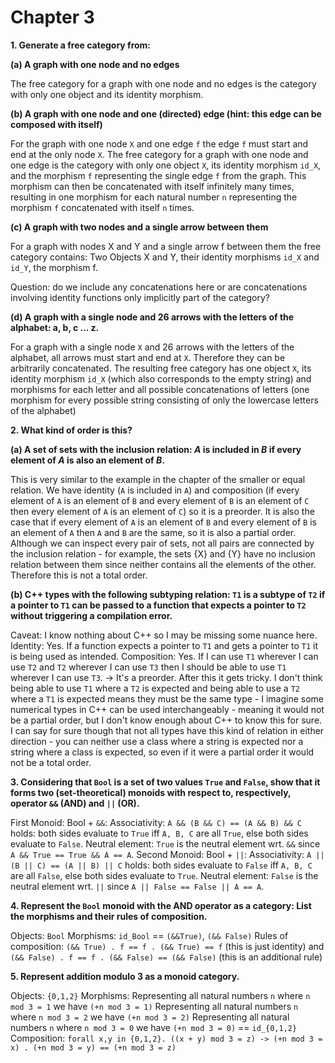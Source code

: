# Chapter 3
**1. Generate a free category from:**

**(a) A graph with one node and no edges**

The free category for a graph with one node and no edges is the category with only one object and its identity morphism.

**(b) A graph with one node and one (directed) edge (hint: this edge can be composed with itself)**

For the graph with one node `X` and one edge `f` the edge `f` must start and end at the only node `X`. The free category for a graph with one node and one edge is the category with only one object `X`, its identity morphism `id_X`, and the morphism `f` representing the single edge `f` from the graph. This morphism can then be concatenated with itself infinitely many times, resulting in one morphism for each natural number `n` representing the morphism `f` concatenated with itself `n` times.

**(c) A graph with two nodes and a single arrow between them**

For a graph with nodes X and Y and a single arrow f between them the free category contains: Two Objects X and Y, their identity morphisms `id_X` and `id_Y`, the morphism f. 

Question: do we include any concatenations here or are concatenations involving identity functions only implicitly part of the category?

**(d) A graph with a single node and 26 arrows with the letters of the alphabet: a, b, c ... z.**

For a graph with a single node `X` and 26 arrows with the letters of the alphabet, all arrows must start and end at `X`. Therefore they can be arbitrarily concatenated. The resulting free category has one object `X`, its identity morphism `id_X` (which also corresponds to the empty string) and morphisms for each letter and all possible concatenations of letters (one morphism for every possible string consisting of only the lowercase letters of the alphabet)

**2. What kind of order is this?**

**(a) A set of sets with the inclusion relation: *A* is included in *B* if every element of *A* is also an element of *B*.**

This is very similar to the example in the chapter of the smaller or equal relation. We have identity (`A` is included in `A`) and composition (if every element of `A` is an element of `B` and every element of `B` is an element of `C` then every element of `A` is an element of `C`) so it is a preorder. It is also the case that if every element of `A` is an element of `B` and every element of `B` is an element of `A` then `A` and `B` are the same, so it is also a partial order. Although we can inspect every pair of sets, not all pairs are connected by the inclusion relation - for example, the sets {X} and {Y} have no inclusion relation between them since neither contains all the elements of the other. Therefore this is not a total order.

**(b) C++ types with the following subtyping relation: `T1` is a subtype of `T2` if a pointer to `T1` can be passed to a function that expects a pointer to `T2` without triggering a compilation error.**

Caveat: I know nothing about C++ so I may be missing some nuance here. 
Identity: Yes. If a function expects a pointer to `T1` and gets a pointer to `T1` it is being used as intended.
Composition: Yes. If I can use `T1` wherever I can use `T2` and `T2` wherever I can use `T3` then I should be able to use `T1` wherever I can use `T3`.
-> It's a preorder.
After this it gets tricky. I don't think being able to use `T1` where a `T2` is expected and being able to use a `T2` where a `T1` is expected means they must be the same type - I imagine some numerical types in C++ can be used interchangeably - meaning it would not be a partial order, but I don't know enough about C++ to know this for sure. 
I can say for sure though that not all types have this kind of relation in either direction - you can neither use a class where a string is expected nor a string where a class is expected, so even if it were a partial order it would not be a total order.

**3. Considering that `Bool` is a set of two values `True` and `False`, show that it forms two (set-theoretical) monoids with respect to, respectively, operator `&&` (AND) and `||` (OR).**

First Monoid: Bool + `&&`: 
Associativity: `A && (B && C) == (A && B) && C` holds: both sides evaluate to `True` iff `A, B, C` are all `True`, else both sides evaluate to `False`.
Neutral element: `True` is the neutral element wrt. `&&` since `A && True == True && A == A`.
Second Monoid: Bool + `||`: 
Associativity: `A || (B || C) == (A || B) || C` holds: both sides evaluate to `False` iff `A, B, C` are all `False`, else both sides evaluate to `True`.
Neutral element: `False` is the neutral element wrt. `||` since `A || False == False || A == A`. 

**4. Represent the `Bool` monoid with the AND operator as a category: List the morphisms and their rules of composition.**

Objects: `Bool`
Morphisms: `id_Bool` == `(&&True)`, `(&& False)`
Rules of composition: 
`(&& True) . f == f . (&& True) == f` (this is just identity)
and
`(&& False) . f == f . (&& False) == (&& False)` (this is an additional rule)

**5. Represent addition modulo 3 as a monoid category.**

Objects: `{0,1,2}`
Morphisms: 
Representing all natural numbers `n` where `n mod 3 = 1` we have `(+n mod 3 = 1)`
Representing all natural numbers `n` where `n mod 3 = 2` we have `(+n mod 3 = 2)`
Representing all natural numbers `n` where `n mod 3 = 0` we have `(+n mod 3 = 0)` == `id_{0,1,2}`
Composition: 
`forall x,y in {0,1,2}. ((x + y) mod 3 = z) -> (+n mod 3 = x) . (+n mod 3 = y) == (+n mod 3 = z)`